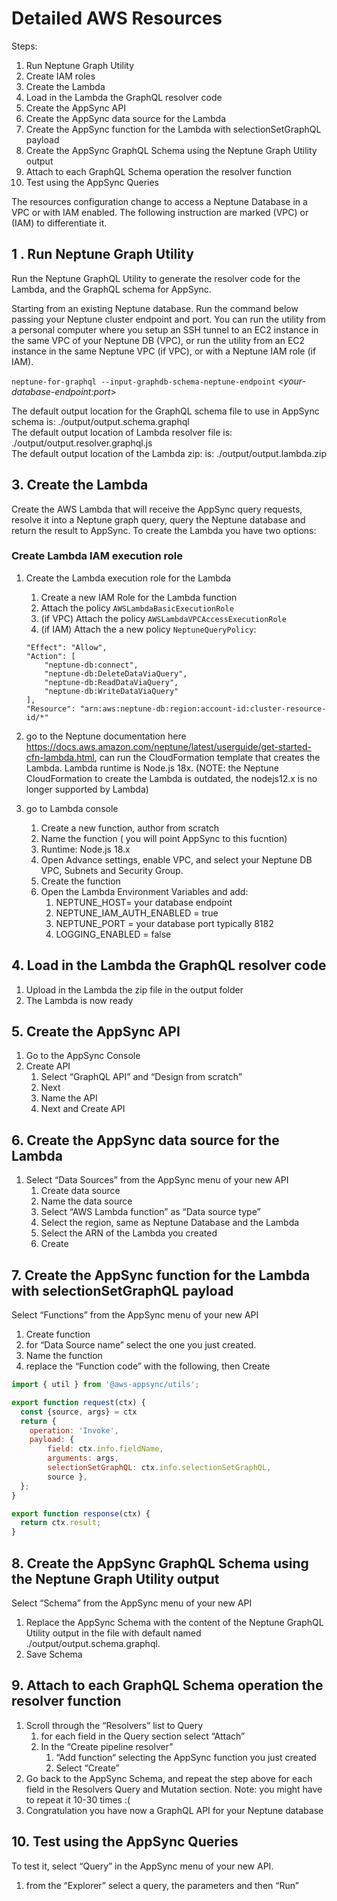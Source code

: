 # Detailed AWS Resources

Steps:

1. Run Neptune Graph Utility
2. Create IAM roles
3. Create the Lambda
4. Load in the Lambda the GraphQL resolver code
5. Create the AppSync API
6. Create the AppSync data source for the Lambda
7. Create the AppSync function for the Lambda with selectionSetGraphQL payload
8. Create the AppSync GraphQL Schema using the Neptune Graph Utility output
9. Attach to each GraphQL Schema operation the resolver function
10. Test using the AppSync Queries

The resources configuration change to access a Neptune Database in a VPC or with IAM enabled. The following instruction are marked (VPC) or (IAM) to differentiate it. 

## 1 . Run Neptune Graph Utility

Run the Neptune GraphQL Utility to generate the resolver code for the Lambda, and the GraphQL schema for AppSync.

Starting from an existing Neptune database.
Run the command below passing your Neptune cluster endpoint and port.
You can run the utility from a personal computer where you setup an SSH tunnel to an EC2 instance in the same VPC of your Neptune DB (VPC), or run the utility from an EC2 instance in the same Neptune VPC (if VPC), or with a Neptune IAM role (if IAM).

`neptune-for-graphql --input-graphdb-schema-neptune-endpoint` <*your-database-endpoint:port*>

The default output location for the GraphQL schema file to use in AppSync schema is: ./output/output.schema.graphql
<br>
The default output location of Lambda resolver file is: ./output/output.resolver.graphql.js
<br>
The default output location of the Lambda zip: is: ./output/output.lambda.zip


## 3. Create the Lambda

Create the AWS Lambda that will receive the AppSync query requests, resolve it into a Neptune graph query, query the Neptune database and return the result to AppSync.
To create the Lambda you have two options:

### Create Lambda IAM execution role
1. Create the Lambda execution role for the Lambda
    1. Create a new IAM Role for the Lambda function
    2. Attach the policy `AWSLambdaBasicExecutionRole`
    3. (if VPC) Attach the policy `AWSLambdaVPCAccessExecutionRole`
    3. (if IAM) Attach the a new policy `NeptuneQueryPolicy`:
    ```
    "Effect": "Allow",
    "Action": [
        "neptune-db:connect",
        "neptune-db:DeleteDataViaQuery",                        
        "neptune-db:ReadDataViaQuery",
        "neptune-db:WriteDataViaQuery"
    ],
    "Resource": "arn:aws:neptune-db:region:account-id:cluster-resource-id/*"
    ```


1. go to the Neptune documentation here https://docs.aws.amazon.com/neptune/latest/userguide/get-started-cfn-lambda.html, can run the CloudFormation template that creates the Lambda. Lambda runtime is Node.js 18x.
     (NOTE: the Neptune CloudFormation to create the Lambda is outdated, the nodejs12.x is no longer supported by Lambda)
2. go to Lambda console
    1. Create a new function, author from scratch
    2. Name the function ( you will point AppSync to this fucntion)
    3. Runtime: Node.js 18.x
    4. Open Advance settings, enable VPC, and select your Neptune DB VPC, Subnets and Security Group.
    5. Create the function
    6. Open the Lambda Environment Variables and add:
        1. NEPTUNE_HOST= your database endpoint
        2. NEPTUNE_IAM_AUTH_ENABLED = true
        3. NEPTUNE_PORT = your database port typically 8182
        4. LOGGING_ENABLED = false

## 4. Load in the Lambda the GraphQL resolver code

1. Upload in the Lambda the zip file in the output folder
2. The Lambda is now ready

## 5. Create the AppSync API

1. Go to the AppSync Console
2. Create API
    1. Select “GraphQL API” and “Design from scratch”
    2. Next
    3. Name the API
    4. Next and Create API

## 6. Create the AppSync data source for the Lambda

1. Select “Data Sources” from the AppSync menu of your new API
    1. Create data source
    2. Name the data source
    3. Select “AWS Lambda function” as “Data source type”
    4. Select the region, same as Neptune Database and the Lambda
    5. Select the ARN of the Lambda you created
    6. Create

## 7. Create the AppSync function for the Lambda with selectionSetGraphQL payload

Select “Functions” from the AppSync menu of your new API

1. Create function
2. for “Data Source name” select the one you just created.
3. Name the function
4. replace the “Function code” with the following, then Create

```js
import { util } from '@aws-appsync/utils';

export function request(ctx) {
  const {source, args} = ctx
  return {
    operation: 'Invoke',
    payload: {
        field: ctx.info.fieldName, 
        arguments: args,
        selectionSetGraphQL: ctx.info.selectionSetGraphQL,
        source },
  };
}

export function response(ctx) {
  return ctx.result;
}
```

## 8. Create the AppSync GraphQL Schema using the Neptune Graph Utility output

Select “Schema” from the AppSync menu of your new API

1. Replace the AppSync Schema with the content of the Neptune GraphQL Utility output in the file with default named  ./output/output.schema.graphql.
2. Save Schema

## 9. Attach to each GraphQL Schema operation the resolver function

1. Scroll through the “Resolvers” list to Query
    1. for each field in the Query section select “Attach”
    2. In the “Create pipeline resolver” 
        1. “Add function“ selecting the AppSync function you just created
        2. Select “Create”
2. Go back to the AppSync Schema, and repeat the step above for each field in the Resolvers Query and Mutation section. Note: you might have to repeat it 10-30 times :(
3. Congratulation you have now a GraphQL API for your Neptune database

## 10. Test using the AppSync Queries

To test it, select “Query” in the AppSync menu of your new API.

1. from the “Explorer” select a query, the parameters and then “Run”

